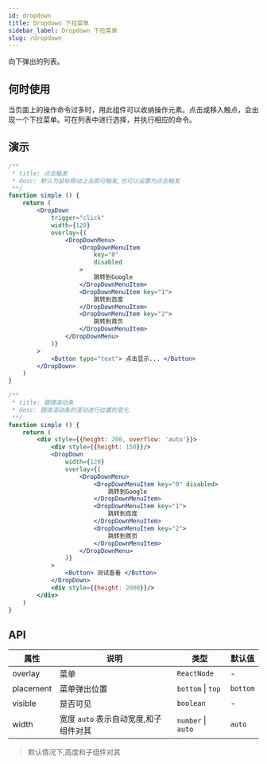 ```yaml
---
id: dropdown
title: Dropdown 下拉菜单
sidebar_label: Dropdown 下拉菜单
slug: /dropdown
---
```


向下弹出的列表。

## 何时使用

当页面上的操作命令过多时，用此组件可以收纳操作元素。点击或移入触点，会出现一个下拉菜单。可在列表中进行选择，并执行相应的命令。


## 演示

```jsx live
/**
 * title: 点击触发
 * desc: 默认为鼠标移动上去即可触发,也可以设置为点击触发
 **/
function simple () {
    return (
        <DropDown
            trigger="click"
            width={120}
            overlay={(
                <DropDownMenu>
                    <DropDownMenuItem
                        key="0"
                        disabled
                    >
                        跳转到Google
                    </DropDownMenuItem>
                    <DropDownMenuItem key="1">
                        跳转到百度
                    </DropDownMenuItem>
                    <DropDownMenuItem key="2">
                        跳转到首页
                    </DropDownMenuItem>
                </DropDownMenu>
            )}
        >
            <Button type="text"> 点击显示... </Button>
        </DropDown>
    )
}
```

```jsx live
/**
 * title: 跟随滚动条
 * desc: 跟谁滚动条的滚动进行位置的变化
 **/
function simple () {
    return (
        <div style={{height: 200, overflow: 'auto'}}>
            <div style={{height: 150}}/>
            <DropDown
                width={120}
                overlay={(
                    <DropDownMenu>
                        <DropDownMenuItem key="0" disabled>
                            跳转到Google
                        </DropDownMenuItem>
                        <DropDownMenuItem key="1">
                            跳转到百度
                        </DropDownMenuItem>
                        <DropDownMenuItem key="2">
                            跳转到首页
                        </DropDownMenuItem>
                    </DropDownMenu>
                )}
            >
                <Button> 测试查看 </Button>
            </DropDown>
            <div style={{height: 2000}}/>
        </div>
    )
}
```



## API 

| 属性       | 说明      | 类型                   | 默认值
|-----      |------     |------                 |------------
|overlay    |菜单        |`ReactNode`            | -
|placement  |菜单弹出位置 | `bottom`  \| `top`     | `bottom`
|visible    |是否可见     | `boolean`              | -
|width      |宽度 `auto` 表示自动宽度,和子组件对其       | `number` \| `auto`     | `auto` 

> 默认情况下,高度和子组件对其